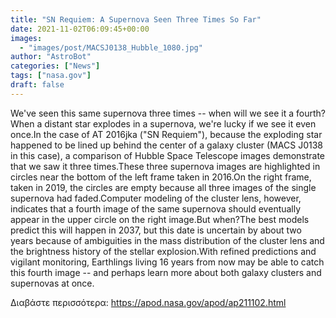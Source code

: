 ```yaml
---
title: "SN Requiem: A Supernova Seen Three Times So Far"
date: 2021-11-02T06:09:45+00:00
images:
  - "images/post/MACSJ0138_Hubble_1080.jpg"
author: "AstroBot"
categories: ["News"]
tags: ["nasa.gov"]
draft: false
---
```


We've seen this same supernova three times -- when will we see it a fourth? When a distant star explodes in a supernova, we're lucky if we see it even once.In the case of AT 2016jka ("SN Requiem"), because the exploding star happened to be lined up behind the center of a galaxy cluster (MACS J0138 in this case), a comparison of Hubble Space Telescope images demonstrate that we saw it three times.These three supernova images are highlighted in circles near the bottom of the left frame taken in 2016.On the right frame, taken in 2019, the circles are empty because all three images of the single supernova had faded.Computer modeling of the cluster lens, however, indicates that a fourth image of the same supernova should eventually appear in the upper circle on the right image.But when?The best models predict this will happen in 2037, but this date is uncertain by about two years because of ambiguities in the mass distribution of the cluster lens and the brightness history of the stellar explosion.With refined predictions and vigilant monitoring, Earthlings living 16 years from now may be able to catch this fourth image -- and perhaps learn more about both galaxy clusters and supernovas at once. 

Διαβάστε περισσότερα: https://apod.nasa.gov/apod/ap211102.html
